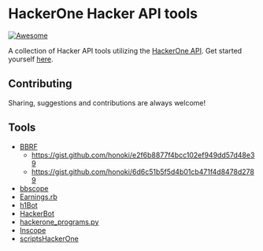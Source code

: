 # HackerOne Hacker API tools
[![Awesome](https://awesome.re/badge.svg)](https://awesome.re)

A collection of Hacker API tools utilizing the [HackerOne API](https://api.hackerone.com). Get started yourself [here](https://api.hackerone.com/getting-started-hacker-api/#getting-started-hacker-api).

## Contributing

Sharing, suggestions and contributions are always welcome!

## Tools

- [BBRF](https://github.com/honoki/bbrf-client)
  - https://gist.github.com/honoki/e2f6b8877f4bcc102ef949dd57d48e39
  - https://gist.github.com/honoki/6d6c51b5f5d4b01cb471f4d8478d2789
- [bbscope](https://github.com/sw33tLie/bbscope/)
- [Earnings.rb](https://gitlab.com/dee-see/hackerone-scripts/-/blob/master/earnings.rb)
- [h1Bot](https://github.com/xpl0ited1/h1Bot)
- [HackerBot](https://github.com/Retr02332/HackerBot)
- [hackerone_programs.py](https://gist.github.com/thiezn/eeb78dcdc3902cdb2f33f9050d6d429d)
- [Inscope](https://github.com/michael1026/inscope)
- [scriptsHackerOne](https://github.com/arthur4ires/scriptsHackerOne)
